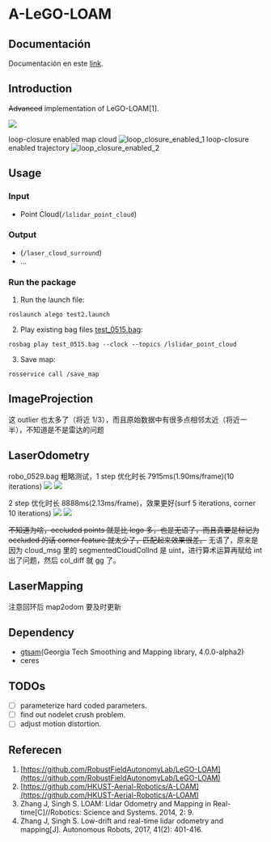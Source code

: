 # A-LeGO-LOAM

## Documentación
Documentación en este [link](https://docs.google.com/document/d/1_RI93eyiWT-eurGQL3rN60-rSXj2Euzt5t2hJoAzqus/edit?usp=sharing).

## Introduction

~~Advanced~~ implementation of LeGO-LOAM[1].

![](./img/alego_test0515.gif)

loop-closure enabled map cloud
![loop_closure_enabled_1](./img/loop_closure_enabled_1.png)
loop-closure enabled trajectory
![loop_closure_enabled_2](./img/loop_closure_enabled_2.png)

## Usage

### Input

- Point Cloud(`/lslidar_point_cloud`)

### Output

- (`/laser_cloud_surround`)
- ...

### Run the package

1. Run the launch file:

```shell
roslaunch alego test2.launch
```

2. Play existing bag files [test_0515.bag](https://drive.google.com/file/d/1Y6KR9FUQggcyhvGsnkv7zpYQGvc7dQR_/view?usp=sharing):

```shell
rosbag play test_0515.bag --clock --topics /lslidar_point_cloud
```

3. Save map:
```shell
rosservice call /save_map
```

## ImageProjection

这 outlier 也太多了（将近 1/3），而且原始数据中有很多点相邻太近（将近一半），不知道是不是雷达的问题

## LaserOdometry

robo_0529.bag 粗略测试，1 step 优化时长 7915ms(1.90ms/frame)(10 iterations)
![](./img/laserOdometry6.png)
![](./img/laserOdometry7.png)

2 step 优化时长 8888ms(2.13ms/frame)，效果更好(surf 5 iterations, corner 10 iterations)
![](./img/laserOdometry3.png)
![](./img/laserOdometry5.png)

~~不知道为啥，occluded points 就是比 lego 多，也是无语了，而且真要是标记为 occluded 的话 corner feature 就太少了，匹配起来效果很差。~~ 无语了，原来是因为 cloud_msg 里的 segmentedCloudColInd 是 uint，进行算术运算再赋给 int 出了问题，然后 col_diff 就 gg 了。

## LaserMapping

注意回环后 map2odom 要及时更新

## Dependency

- [gtsam](https://github.com/borglab/gtsam/releases)(Georgia Tech Smoothing and Mapping library, 4.0.0-alpha2)
- ceres

## TODOs

- [ ] parameterize hard coded parameters.
- [ ] find out nodelet crush problem.
- [ ] adjust motion distortion.

## Referecen

1. [https://github.com/RobustFieldAutonomyLab/LeGO-LOAM](https://github.com/RobustFieldAutonomyLab/LeGO-LOAM)
2. [https://github.com/HKUST-Aerial-Robotics/A-LOAM](https://github.com/HKUST-Aerial-Robotics/A-LOAM)
3. Zhang J, Singh S. LOAM: Lidar Odometry and Mapping in Real-time[C]//Robotics: Science and Systems. 2014, 2: 9.
4. Zhang J, Singh S. Low-drift and real-time lidar odometry and mapping[J]. Autonomous Robots, 2017, 41(2): 401-416.
